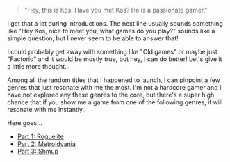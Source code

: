 <!--
.. title: The games I play: intro
.. slug: the-games-i-play
.. date: 2017-04-07 20:00:00 UTC
.. tags:
.. category: gaming
.. link:
.. description:
.. type: text
-->

> "Hey, this is Kos! Have you met Kos? He is a passionate gamer."

I get that a lot during introductions. The next line usually sounds something like "Hey Kos, nice to meet you, what games do you play?" sounds like a simple question, but I never seem to be able to answer that!

I could probably get away with something like "Old games" or maybe just "Factorio" and it would be mostly true, but hey, I can do better! Let's give it a little more thought...

Among all the random titles that I happened to launch, I can pinpoint a few genres that just resonate with me the most. I'm not a hardcore gamer and I have not explored any these genres to the core, but there's a super high chance that if you show me a game from one of the following genres, it will resonate with me instantly.

Here goes...

- [Part 1: Roguelite](/posts/the-games-i-play-roguelite/)
- [Part 2: Metroidvania](/posts/the-games-i-play-metroidvania/)
- [Part 3: Shmup](/posts/the-games-i-play-shmup/)
